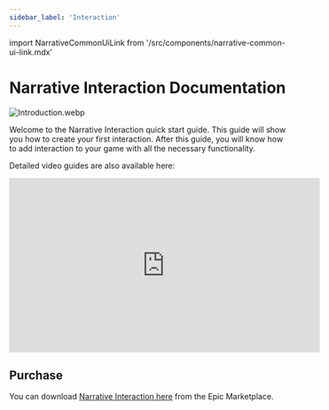 ```yaml
---
sidebar_label: 'Interaction'
---
```


import NarrativeCommonUiLink from '/src/components/narrative-common-ui-link.mdx'

# Narrative Interaction Documentation

![Introduction.webp](//img/interaction/Introduction.webp)

Welcome to the Narrative Interaction quick start guide. This guide will show you how to create your first interaction. After this guide, you will know how to add interaction to your game with all the necessary functionality.

<NarrativeCommonUiLink></NarrativeCommonUiLink>

Detailed video guides are also available here:

<iframe width="560" height="315" src="https://www.youtube.com/embed/VDCu9ulTaJc?si=pEhFAB4cBuPIf9OB" title="YouTube video player" frameborder="0" allow="accelerometer; autoplay; clipboard-write; encrypted-media; gyroscope; picture-in-picture; web-share" referrerpolicy="strict-origin-when-cross-origin" allowfullscreen></iframe>

## Purchase

You can download [Narrative Interaction here](https://www.unrealengine.com/marketplace/en-US/product/narrative-interaction-rich-multiplayer-ready-interaction) from the Epic Marketplace.